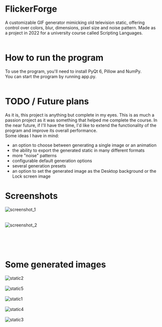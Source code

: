 # FlickerForge
A customizable GIF generator mimicking old television static, offering control over colors, blur, dimensions, pixel size and noise pattern.
Made as a project in 2022 for a university course called Scripting Languages.<br><br>


# How to run the program
To use the program, you'll need to install PyQt 6, Pillow and NumPy.<br>
You can start the program by running app.py.<br><br>


# TODO / Future plans
As it is, this project is anything but complete in my eyes. This is as much a passion project as it was something that helped me complete the course.
In the near future, if I'll have the time, I'd like to extend the functionality of the program and improve its overall performance.<br>
Some ideas I have in mind:
<ul>
  <li>an option to choose between generating a single image or an animation</li>
  <li>the ability to export the generated static in many different formats</li>
  <li>more "noise" patterns</li>
  <li>configurable default generation options</li>
  <li>several generation presets</li>
  <li>an option to set the generated image as the Desktop background or the Lock screen image</li>
</ul>


# Screenshots
![screenshot_1](https://github.com/alibowndyn/FlickerForge/assets/63349064/6c89aa8d-f40f-4b3c-a99e-0bd905df6148)
<br><br><br>
![screenshot_2](https://github.com/alibowndyn/FlickerForge/assets/63349064/803eca7d-16ac-458a-a35a-66f329ba02d5)

<br><br><br>
# Some generated images
![static2](https://github.com/alibowndyn/FlickerForge/assets/63349064/7602c21c-2d55-44f2-8c0e-5fd87f9e344c)
<br><br>
![static5](https://github.com/alibowndyn/FlickerForge/assets/63349064/3413c322-70a2-4e13-9a50-b9440f094650)
<br><br>
![static1](https://github.com/alibowndyn/FlickerForge/assets/63349064/f76fd669-0ab6-47c3-b883-59b190f291e7)
<br><br>
![static4](https://github.com/alibowndyn/FlickerForge/assets/63349064/67ab7537-ae37-4365-9809-fbb933047482)
<br><br>
![static3](https://github.com/alibowndyn/FlickerForge/assets/63349064/782aacfa-3297-48fa-b4b7-3d27917d699b)
